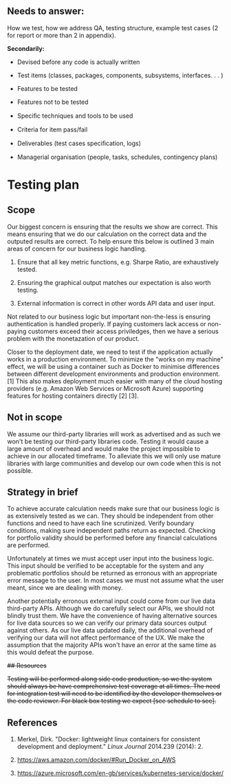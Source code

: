 ## Needs to answer:

How we test, how we address QA, testing structure, example test cases (2 for report or more than 2 in appendix).

**Secondarily:**

-   Devised before any code is actually written
    
-   Test items (classes, packages, components, subsystems, interfaces. . . )
    
-   Features to be tested
    
-   Features not to be tested
    
-   Speciﬁc techniques and tools to be used
    
-   Criteria for item pass/fail
    
-   Deliverables (test cases speciﬁcation, logs)
    
-   Managerial organisation (people, tasks, schedules, contingency plans)
    

# Testing plan

## Scope

Our biggest concern is ensuring that the results we show are correct. This means ensuring that we do our calculation on the correct data and the outputed results are correct. To help ensure this below is outlined 3 main areas of concern for our business logic handling.

1.  Ensure that all key metric functions, e.g. Sharpe Ratio, are exhaustively tested.
    
2.  Ensuring the graphical output matches our expectation is also worth testing.
    
3.  External information is correct in other words API data and user input.
    

Not related to our business logic but important non-the-less is ensuring authentication is handled properly. If paying customers lack access or non-paying customers exceed their access priviledges, then we have a serious problem with the monetazation of our product.

Closer to the deployment date, we need to test if the application actually works in a production environment. To minimize the "works on my machine" effect, we will be using a container such as Docker to minimise differences between different development environments and production environment. [1] This also makes deployment much easier with many of the cloud hosting providers (e.g. Amazon Web Services or Microsoft Azure) supporting features for hosting containers directly [2] [3].

## Not in scope

We assume our third-party libraries will work as advertised and as such we won't be testing our third-party libraries code. Testing it would cause a large amount of overhead and would make the project impossible to achieve in our allocated timeframe. To alleviate this we will only use mature libraries with large communities and develop our own code when this is not possible.

## Strategy in brief

To achieve accurate calculation needs make sure that our business logic is as extensively tested as we can. They should be independent from other functions and need to have each line scrutinized. Verify boundary conditions, making sure independent paths return as expected. Checking for portfolio validity should be performed before any financial calculations are performed.

Unfortunately at times we must accept user input into the business logic. This input should be verified to be acceptable for the system and any problematic portfolios should be returned as erronous with an appropriate error message to the user. In most cases we must not assume what the user meant, since we are dealing with money.

Another potentially erronous external input could come from our live data third-party APIs. Although we do carefully select our APIs, we should not blindly trust them. We have the convenience of having alternative sources for live data sources so we can verify our primary data sources output against others. As our live data updated daily, the additional overhead of verifying our data will not affect performance of the UX. We make the assumption that the majority APIs won't have an error at the same time as this would defeat the purpose.

~~## Resources~~

~~Testing will be performed along side code production, so we the system should always be have comprehensive test coverage at all times. The need for integration test will need to be identified by the developer themselves or the code reviewer. For black box testing we expect [see schedule to see].~~

## References

1.  Merkel, Dirk. "Docker: lightweight linux containers for consistent development and deployment." *Linux Journal* 2014.239 (2014): 2.
    
2.  https://aws.amazon.com/docker/#Run_Docker_on_AWS
    
3.  https://azure.microsoft.com/en-gb/services/kubernetes-service/docker/